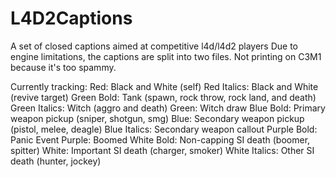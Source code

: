 # L4D2Captions
A set of closed captions aimed at competitive l4d/l4d2 players
Due to engine limitations, the captions are split into two files.
Not printing on C3M1 because it's too spammy.

Currently tracking:
Red: Black and White (self)
Red Italics: Black and White (revive target)
Green Bold: Tank (spawn, rock throw, rock land, and death)
Green Italics: Witch (aggro and death)
Green: Witch draw
Blue Bold: Primary weapon pickup (sniper, shotgun, smg)
Blue: Secondary weapon pickup (pistol, melee, deagle)
Blue Italics: Secondary weapon callout
Purple Bold: Panic Event
Purple: Boomed
White Bold: Non-capping SI death (boomer, spitter)
White: Important SI death (charger, smoker)
White Italics: Other SI death (hunter, jockey)

